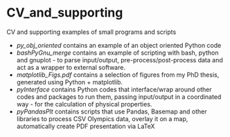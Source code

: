 # CV_and_supporting
CV and supporting examples of small programs and scripts
- *py_obj_oriented* contains an example of an object oriented Python code
- *bashPyGnu_merge* contains an example of scripting with bash, python and gnuplot - to parse input/output, pre-process/post-process data and act as a wrapper to external software.
- *matplotlib_Figs.pdf* contains a selection of figures from my PhD thesis, generated using Python + matplotlib.
- *pyInterface* contains Python codes that interface/wrap around other codes and packages to run them, passing input/output in a coordinated way - for the calculation of physical properties.
- *pyPandasPlt* contains scripts that use Pandas, Basemap and other libraries to process CSV Olympics data, overlay it on a map, automatically create PDF presentation via LaTeX
